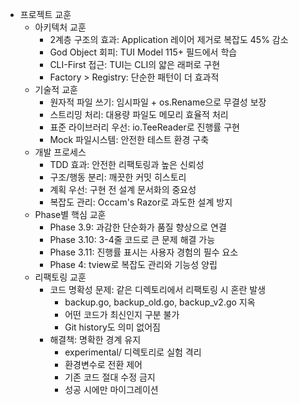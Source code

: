 - 프로젝트 교훈
  - 아키텍처 교훈
    - 2계층 구조의 효과: Application 레이어 제거로 복잡도 45% 감소
    - God Object 회피: TUI Model 115+ 필드에서 학습
    - CLI-First 접근: TUI는 CLI의 얇은 래퍼로 구현
    - Factory > Registry: 단순한 패턴이 더 효과적
  - 기술적 교훈
    - 원자적 파일 쓰기: 임시파일 + os.Rename으로 무결성 보장
    - 스트리밍 처리: 대용량 파일도 메모리 효율적 처리
    - 표준 라이브러리 우선: io.TeeReader로 진행률 구현
    - Mock 파일시스템: 안전한 테스트 환경 구축
  - 개발 프로세스
    - TDD 효과: 안전한 리팩토링과 높은 신뢰성
    - 구조/행동 분리: 깨끗한 커밋 히스토리
    - 계획 우선: 구현 전 설계 문서화의 중요성
    - 복잡도 관리: Occam's Razor로 과도한 설계 방지
  - Phase별 핵심 교훈
    - Phase 3.9: 과감한 단순화가 품질 향상으로 연결
    - Phase 3.10: 3-4줄 코드로 큰 문제 해결 가능
    - Phase 3.11: 진행률 표시는 사용자 경험의 필수 요소
    - Phase 4: tview로 복잡도 관리와 기능성 양립
  - 리팩토링 교훈
    - 코드 명확성 문제: 같은 디렉토리에서 리팩토링 시 혼란 발생
      - backup.go, backup_old.go, backup_v2.go 지옥
      - 어떤 코드가 최신인지 구분 불가
      - Git history도 의미 없어짐
    - 해결책: 명확한 경계 유지
      - experimental/ 디렉토리로 실험 격리
      - 환경변수로 전환 제어
      - 기존 코드 절대 수정 금지
      - 성공 시에만 마이그레이션